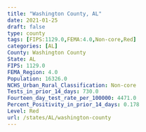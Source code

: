 ```yaml
---
title: "Washington County, AL"
date: 2021-01-25
draft: false
type: county
tags: [FIPS:1129.0,FEMA:4.0,Non-core,Red]
categories: [AL]
County: Washington County
State: AL
FIPS: 1129.0
FEMA_Region: 4.0
Population: 16326.0
NCHS_Urban_Rural_Classification: Non-core
Tests_in_prior_14_days: 730.0
Fourteen_day_test_rate_per_100000: 4471.0
Percent_Positivity_in_prior_14_days: 0.178
Level: Red
url: /states/AL/washington-county
---
```



